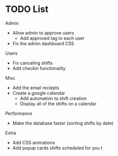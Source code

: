 # TODO List

Admin
- Allow admin to approve users
    - Add approved tag to each user
- Fix the admin dashboard CSS

Users
- Fix canceling shifts
- Add checkin functionality

Misc
- Add the email reciepts
- Create a google calendar
    - Add automation to shift creation
    - Display all of the shifts on a calendar

Performance
- Make the database faster (sorting shifts by date)

Extra
- Add CSS animations
- Add popup cards shifts scheduled for you t
